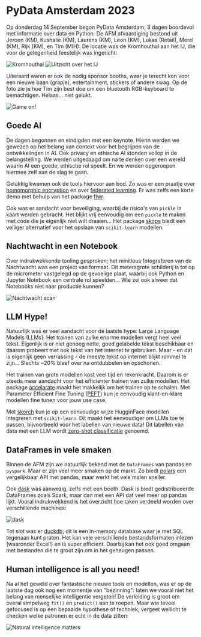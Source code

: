 # PyData Amsterdam 2023

Op donderdag 14 September begon PyData Amsterdam; 3 dagen boordevol met informatie over data en Python. De AFM afvaardiging bestond uit Jeroen (KM), Kushalie (KM), Laurens (KM), Leon (KM), Lukas (Retail), Merel (KM), Rijk (KM), en Tim (MIH). De locatie was de Kromhouthal aan het IJ, die voor de gelegenheid feestelijk was ingericht:

![Kromhouthal](gfx/kromhouthal.jpg)
![Uitzicht over het IJ](gfx/terras.jpg)

Uiteraard waren er ook de nodig sponsor booths, waar je terecht kon voor een nieuwe baan (grapje), entertainment, stickers of andere swag. Op de foto zie je hoe Tim zijn best doe om een bluetooth RGB-keyboard te bemachtigen. Helaas... niet gelukt.

![Game on!](gfx/game_on.jpg)

## Goede AI

De dagen begonnen en eindigden met een keynote. Hierin werden we gewezen op het belang van context voor het begrijpen van de ontwikkelingen in AI. Ook privacy en ethische AI stonden vollop in de belangstelling. We werden uitgedaagd om na te denken over een wereld waarin AI een goede, ethische rol speelt. En we werden opgeroepen hiermee zelf aan de slag te gaan.

Gelukkig kwamen ook de tools hiervoor aan bod. Zo was er een praatje over [homomorphic encryption](https://en.wikipedia.org/wiki/Homomorphic_encryption) en over [federated learning](https://en.wikipedia.org/wiki/Federated_learning). Er was zelfs een korte demo met behulp van het package [flwr](https://flower.dev/docs/framework/how-to-install-flower.html).

Ook was er aandacht voor beveiliging, waarbij de risico's van `pickle` in kaart werden gebracht. Het blijkt vrij eenvoudig om een `pickle` te maken met code die je eigenlijk niet wilt draaien... Het package [skops](https://github.com/skops-dev/skops) biedt een veiliger alternatief voor het opslaan van `scikit-learn` modellen.

## Nachtwacht in een Notebook

Over indrukwekkende tooling gesproken; het minitieus fotograferen van de Nachtwacht was een project van formaat. Dit metersgrote schilderij is tot op de micrometer vastgelegd op de gevoelige plaat, waarbij ook Python en Jupyter Notebook een centrale rol speelden... Wie zei ook alweer dat Notebooks niet naar productie kunnen?

![Nachtwacht scan](gfx/full_size/nachtwacht_notebook.jpg)

## LLM Hype!

Natuurlijk was er veel aandacht voor de laatste hype: Large Language Models (LLMs). Het trainen van zulke enorme modellen vergt heel veel tekst. Eigenlijk is er niet genoeg nette, goed gelabelde tekst beschikbaar en daarom probeert met ook tekst van het internet te gebruiken. Maar - en dat is eigenlijk geen verrassing - de meeste tekst op internet blijkt rommel te zijn... Slechts ~20% bleef over na ontdubbelen en opschonen.

Het trainen van grote modellen kost veel tijd en rekenkracht. Daarom is er steeds meer aandacht voor het efficienter trainen van zulke modellen. Het package [accelarate](https://pypi.org/project/accelerate/) maakt het makkelijk om het trainen op te schalen. Met Parameter Efficient Fine Tuning ([PEFT](https://huggingface.co/docs/peft/index)) kun je eenvoudig klant-en-klare modellen fine tunen voor jouw use case.

Met [skorch](https://skorch.readthedocs.io/en/stable/) kun je op een eenvoudige wijze HugginFace modellen integreren met `scikit-learn`. Dit maakt het eenvoudiger om LLMs toe te passen, bijvoorbeeld voor het labellen van nieuwe data! Dit labellen van data met een LLM wordt [zero-shot classificatie](https://skorch.readthedocs.io/en/latest/user/LLM.html#getting-started-with-zero-shot-classification) genoemd.

## DataFrames in vele smaken

Binnen de AFM zijn we natuurlijk bekend met de `DataFrames` van pandas en `pyspark`. Maar er zijn veel meer smaken op de markt. Zo biedt [polars](https://www.pola.rs/) een vergelijkbaar API met pandas, maar werkt het vele malen sneller.

Ook [dask](https://www.dask.org/) was aanwezig, zelfs met een booth. Dask is biedt gedistribueerde DataFrames zoals Spark, maar dan met een API dat veel meer op pandas lijkt. Vooral indrukwekkend is het overzicht hoe taken verdeeld worden over verschillende machines:

![dask](gfx/dask_dashboard.png)

Tot slot was er [duckdb](https://duckdb.org/); dit is een in-memory database waar je met SQL tegenaan kunt praten. Het kan vele verschillende bestandsformaten inlezen (waaronder Excel!) en is super efficient. Daarbij kan het ook goed omgaan met bestanden die te groot zijn om in het geheugen passen.

## Human intelligence is all you need!

Na al het geweld over fantastische nieuwe tools en modellen, was er op de laatste dag ook nog een momentje van "bezinning": laten we vooral niet het belang van menselijke intelligentie vergeten! De verleiding is groot om overal simpelweg `fit()` en `predict()` aan te roepen. Maar wie teveel gefocused is op een bepaalde hypothese of techniek, vergeet wellicht te checken welke patronen er echt in de data zitten:

![Natural intelligence matters](gfx/natural_intelligence.jpg)
